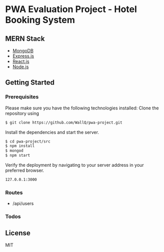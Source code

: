 # PWA Evaluation Project - Hotel Booking System

## MERN Stack
* [MongoDB]
* [Express.js]
* [React.js]
* [Node.js]

## Getting Started
### Prerequisites
Please make sure you have the following technologies installed:
Clone the repository using

```sh
$ git clone https://github.com/WallQ/pwa-project.git
```
Install the dependencies and start the server.

```sh
$ cd pwa-project/src
$ npm install
$ mongod
$ npm start
```
Verify the deployment by navigating to your server address in your preferred browser.

```sh
127.0.0.1:3000
```

### Routes
* /api/users

### Todos

License
----
MIT

[MongoDB]:<https://www.mongodb.com/>
[Express.js]: <https://expressjs.com/>
[React.js]: <https://reactjs.org/>
[Node.js]: <https://nodejs.org/>